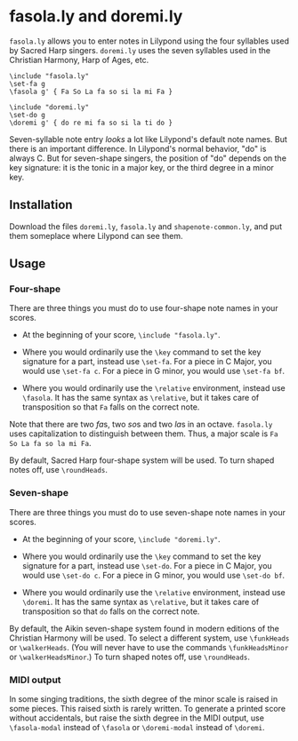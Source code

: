 # fasola.ly and doremi.ly

`fasola.ly` allows you to enter notes in Lilypond using the four syllables used
by Sacred Harp singers. `doremi.ly` uses the seven syllables used in the
Christian Harmony, Harp of Ages, etc.

```
\include "fasola.ly"
\set-fa g
\fasola g' { Fa So La fa so si la mi Fa }
```

```
\include "doremi.ly"
\set-do g
\doremi g' { do re mi fa so si la ti do }
```

Seven-syllable note entry *looks* a lot like Lilypond's default note
names. But there is an important difference. In Lilypond's normal behavior,
"do" is always C. But for seven-shape singers, the position of "do" depends
on the key signature: it is the tonic in a major key, or the third degree
in a minor key.

## Installation

Download the files `doremi.ly`, `fasola.ly` and `shapenote-common.ly`, and 
put them someplace where Lilypond can see them.

## Usage

### Four-shape

There are three things you must do to use four-shape note names in your scores.

* At the beginning of your score, `\include "fasola.ly"`.

* Where you would ordinarily use the `\key` command to set the key signature
  for a part, instead use `\set-fa`. For a piece in C Major, you would use
  `\set-fa c`. For a piece in G minor, you would use `\set-fa bf`.

* Where you would ordinarily use the `\relative` environment, instead use
  `\fasola`. It has the same syntax as `\relative`, but it takes care of
  transposition so that `Fa` falls on the correct note.

Note that there are two *fa*s, two *so*s and two *la*s in an octave.
`fasola.ly` uses capitalization to distinguish between them. Thus, a major
scale is `Fa So La fa so la mi Fa`.

By default, Sacred Harp four-shape system will be used.
To turn shaped notes off, use `\roundHeads`.

### Seven-shape
There are three things you must do to use seven-shape note names in your scores.

* At the beginning of your score, `\include "doremi.ly"`.

* Where you would ordinarily use the `\key` command to set the key signature
  for a part, instead use `\set-do`. For a piece in C Major, you would use
  `\set-do c`. For a piece in G minor, you would use `\set-do bf`.

* Where you would ordinarily use the `\relative` environment, instead use
  `\doremi`. It has the same syntax as `\relative`, but it takes care of
  transposition so that `do` falls on the correct note.

By default, the Aikin seven-shape system found in modern editions of the
Christian Harmony will be used. To select a different system, use
`\funkHeads` or `\walkerHeads`. (You will never have to use the commands
`\funkHeadsMinor` or `\walkerHeadsMinor`.) To turn shaped notes off, use
`\roundHeads`.

### MIDI output
In some singing traditions, the sixth degree of the minor scale is raised in
some pieces. This raised sixth is rarely written. To generate a printed score
without accidentals, but raise the sixth degree in the MIDI output, use
`\fasola-modal` instead of `\fasola` or `\doremi-modal` instead of `\doremi`.
